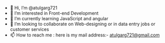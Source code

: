 - 👋 Hi, I’m @atulgarg721
- 👀 I’m interested in Front-end Development
- 🌱 I’m currently learning JavaScript and angular
- 💞️ I’m looking to collaborate on Web-designing or in data entry jobs or customer services
- 📫 How to reach me : here  is my mail address:- atulgarg721@gmail.com

<!---
atulgarg721/atulgarg721 is a ✨ special ✨ repository because its `README.md` (this file) appears on your GitHub profile.
You can click the Preview link to take a look at your changes.
--->
